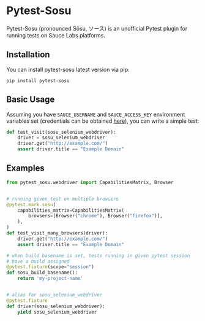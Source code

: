 # Pytest-Sosu

Pytest-Sosu (pronounced Sōsu, ソース) is an unofficial Pytest plugin for running tests
on Sauce Labs platforms.

## Installation

You can install pytest-sosu latest version via pip:

    pip install pytest-sosu

## Basic Usage

Assuming you have `SAUCE_USERNAME` and `SAUCE_ACCESS_KEY` environment variables set
(credentials can be obtained [here](https://app.saucelabs.com/user-settings)),
you can write a simple test:

```python
def test_visit(sosu_selenium_webdriver):
    driver = sosu_selenium_webdriver
    driver.get("http://example.com/")
    assert driver.title == "Example Domain"
```

## Examples

```python
from pytest_sosu.webdriver import CapabilitiesMatrix, Browser


# running given test on multiple browsers
@pytest.mark.sosu(
    capabilities_matrix=CapabilitiesMatrix(
        browsers=[Browser("chrome"), Browser("firefox")],
    ),
)
def test_visit_many_browsers(driver):
    driver.get("http://example.com/")
    assert driver.title == "Example Domain"

# when build basename is set, tests running in given pytest session
# have a build assigned
@pytest.fixture(scope="session")
def sosu_build_basename():
    return 'my-project-name'


# alias for sosu_selenium_webdriver
@pytest.fixture
def driver(sosu_selenium_webdriver):
    yield sosu_selenium_webdriver
```
